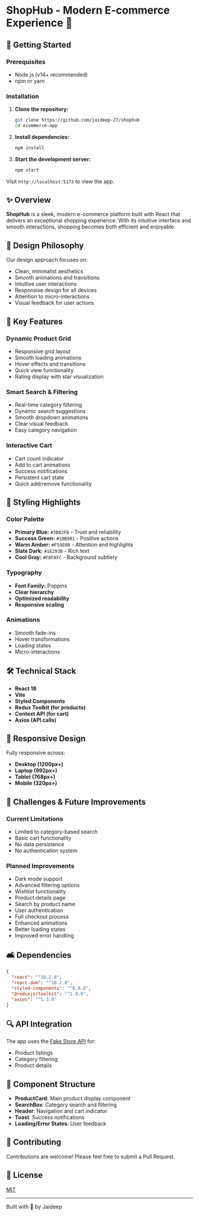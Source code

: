 # ShopHub - Modern E-commerce Experience 🎁

## 🚀 Getting Started

### Prerequisites

- Node.js (v14+ recommended)
- npm or yarn

### Installation

1. **Clone the repository:**

   ```bash
   git clone https://github.com/jaideep-27/shophub
   cd ecommerce-app
   ```

2. **Install dependencies:**

   ```bash
   npm install
   ```

3. **Start the development server:**

   ```bash
   npm start
   ```

Visit `http://localhost:5173` to view the app.

## ✨ Overview

**ShopHub** is a sleek, modern e-commerce platform built with React that delivers an exceptional shopping experience. With its intuitive interface and smooth interactions, shopping becomes both efficient and enjoyable.

## 🎨 Design Philosophy

Our design approach focuses on:

- Clean, minimalist aesthetics
- Smooth animations and transitions
- Intuitive user interactions
- Responsive design for all devices
- Attention to micro-interactions
- Visual feedback for user actions

## 🚀 Key Features

### Dynamic Product Grid

- Responsive grid layout
- Smooth loading animations
- Hover effects and transitions
- Quick view functionality
- Rating display with star visualization

### Smart Search & Filtering

- Real-time category filtering
- Dynamic search suggestions
- Smooth dropdown animations
- Clear visual feedback
- Easy category navigation

### Interactive Cart

- Cart count indicator
- Add to cart animations
- Success notifications
- Persistent cart state
- Quick add/remove functionality

## 💅 Styling Highlights

### Color Palette

- **Primary Blue:** `#3B82F6` - Trust and reliability
- **Success Green:** `#10B981` - Positive actions
- **Warm Amber:** `#F59E0B` - Attention and highlights
- **Slate Dark:** `#1E293B` - Rich text
- **Cool Gray:** `#F8FAFC` - Background subtlety

### Typography

- **Font Family:** Poppins
- **Clear hierarchy**
- **Optimized readability**
- **Responsive scaling**

### Animations

- Smooth fade-ins
- Hover transformations
- Loading states
- Micro-interactions

## 🛠️ Technical Stack

- **React 18**
- **Vite**
- **Styled Components**
- **Redux Toolkit (for products)**
- **Context API (for cart)**
- **Axios (API calls)**

## 📱 Responsive Design

Fully responsive across:

- **Desktop (1200px+)**
- **Laptop (992px+)**
- **Tablet (768px+)**
- **Mobile (320px+)**

## 💭 Challenges & Future Improvements

### Current Limitations

- Limited to category-based search
- Basic cart functionality
- No data persistence
- No authentication system

### Planned Improvements

- Dark mode support
- Advanced filtering options
- Wishlist functionality
- Product details page
- Search by product name
- User authentication
- Full checkout process
- Enhanced animations
- Better loading states
- Improved error handling

## 🛋️ Dependencies

```json
{
  "react": "^18.2.0",
  "react-dom": "^18.2.0",
  "styled-components": "^6.0.0",
  "@reduxjs/toolkit": "^1.9.0",
  "axios": "^1.3.0"
}
```

## 🔍 API Integration

The app uses the [Fake Store API](https://fakestoreapi.com/) for:

- Product listings
- Category filtering
- Product details

## 🎯 Component Structure

- **ProductCard**: Main product display component
- **SearchBox**: Category search and filtering
- **Header**: Navigation and cart indicator
- **Toast**: Success notifications
- **Loading/Error States**: User feedback

## 🤝 Contributing

Contributions are welcome! Please feel free to submit a Pull Request.

## 📝 License

[MIT](LICENSE)

---

Built with 💙 by Jaideep

